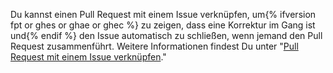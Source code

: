 Du kannst einen Pull Request mit einem Issue verknüpfen, um{% ifversion fpt or ghes or ghae or ghec %} zu zeigen, dass eine Korrektur im Gang ist und{% endif %} den Issue automatisch zu schließen, wenn jemand den Pull Request zusammenführt. Weitere Informationen findest Du unter "[Pull Request mit einem Issue verknüpfen](/github/managing-your-work-on-github/linking-a-pull-request-to-an-issue)."
